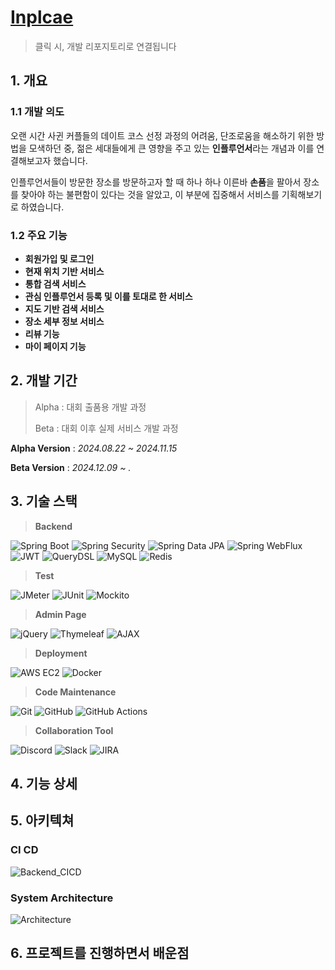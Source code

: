 # [Inplcae](https://github.com/team-inplace/inplace)
> 클릭 시, 개발 리포지토리로 연결됩니다

## 1. 개요
### 1.1 개발 의도
오랜 시간 사귄 커플들의 데이트 코스 선정 과정의 어려움, 단조로움을 해소하기 위한 방법을 모색하던 중, 젊은 세대들에게 큰 영향을 주고 있는 **인플루언서**라는 개념과 이를 연결해보고자 했습니다.

인플루언서들이 방문한 장소를 방문하고자 할 때 하나 하나 이른바 **손품**을 팔아서 장소를 찾아야 하는 불편함이 있다는 것을 알았고, 이 부분에 집중해서 서비스를 기획해보기로 하였습니다.

### 1.2 주요 기능
-   **회원가입 및 로그인**
-   **현재 위치 기반 서비스**
-   **통합 검색 서비스**
-   **관심 인플루언서 등록 및 이를 토대로 한 서비스**
-   **지도 기반 검색 서비스**
-   **장소 세부 정보 서비스**
-   **리뷰 기능**
-   **마이 페이지 기능**

## 2. 개발 기간
> Alpha : 대회 출품용 개발 과정
>
> Beta : 대회 이후 실제 서비스 개발 과정

**Alpha Version** : _2024.08.22 ~ 2024.11.15_

**Beta Version** : _2024.12.09 ~ ._

## 3. 기술 스택
> **Backend**
>
![Spring Boot](https://img.shields.io/badge/Spring%20Boot-6DB33F?style=flat-square&logo=springboot&logoColor=white)
![Spring Security](https://img.shields.io/badge/Spring%20Security-6DB33F?style=flat-square&logo=springsecurity&logoColor=white)
![Spring Data JPA](https://img.shields.io/badge/Spring%20Data%20JPA-6DB33F?style=flat-square&logo=spring&logoColor=white)
![Spring WebFlux](https://img.shields.io/badge/Spring%20WebFlux-6DB33F?style=flat-square&logo=spring&logoColor=white)
![JWT](https://img.shields.io/badge/JWT-000000?style=flat-square&logo=jsonwebtokens&logoColor=white)
![QueryDSL](https://img.shields.io/badge/QueryDSL-0055a2?style=flat-square&logo=appveyor&logoColor=white)
![MySQL](https://img.shields.io/badge/MySQL-4479A1?style=flat-square&logo=mysql&logoColor=white)
![Redis](https://img.shields.io/badge/Redis-DC382D?style=flat-square&logo=redis&logoColor=white)

> **Test**
>
![JMeter](https://img.shields.io/badge/JMeter-D22128?style=flat-square&logo=apachejmeter&logoColor=white)
![JUnit](https://img.shields.io/badge/JUnit-25A162?style=flat-square&logo=junit5&logoColor=white)
![Mockito](https://img.shields.io/badge/Mockito-FFCA28?style=flat-square&logo=mockito&logoColor=white)

> **Admin Page**
>
![jQuery](https://img.shields.io/badge/jQuery-0769AD?style=flat-square&logo=jquery&logoColor=white)
![Thymeleaf](https://img.shields.io/badge/Thymeleaf-005F0F?style=flat-square&logo=thymeleaf&logoColor=white)
![AJAX](https://img.shields.io/badge/AJAX-005571?style=flat-square&logo=ajax&logoColor=white)

> **Deployment**
>
![AWS EC2](https://img.shields.io/badge/AWS%20EC2-FF9900?style=flat-square&logo=amazonaws&logoColor=white)
![Docker](https://img.shields.io/badge/Docker-2496ED?style=flat-square&logo=docker&logoColor=white)

> **Code Maintenance**
>
![Git](https://img.shields.io/badge/Git-F05032?style=flat-square&logo=git&logoColor=white)
![GitHub](https://img.shields.io/badge/GitHub-181717?style=flat-square&logo=github&logoColor=white)
![GitHub Actions](https://img.shields.io/badge/GitHub%20Actions-2088FF?style=flat-square&logo=githubactions&logoColor=white)

> **Collaboration Tool**
>
![Discord](https://img.shields.io/badge/Discord-5865F2?style=flat-square&logo=discord&logoColor=white)
![Slack](https://img.shields.io/badge/Slack-4A154B?style=flat-square&logo=slack&logoColor=white)
![JIRA](https://img.shields.io/badge/JIRA-0052CC?style=flat-square&logo=jira&logoColor=white)

## 4. 기능 상세

## 5. 아키텍쳐 
### CI CD

![Backend_CICD](https://github.com/user-attachments/assets/f7db576e-5150-443c-8d2f-ab232294c296)

### System Architecture

![Architecture](https://github.com/user-attachments/assets/b21a697a-003e-4371-bdde-e12db6dbc1d9)

## 6. 프로젝트를 진행하면서 배운점
